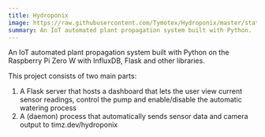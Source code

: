 ```yaml
---
title: Hydroponix
image: https://raw.githubusercontent.com/Tymotex/Hydroponix/master/static/thumbnail.png
summary: An IoT automated plant propagation system built with Python.
---
```


An IoT automated plant propagation system built with Python on the Raspberry Pi Zero W
with InfluxDB, Flask and other libraries.

This project consists of two main parts:

1. A Flask server that hosts a dashboard that lets the user view current sensor readings, control the pump and enable/disable the automatic watering process
2. A (daemon) process that automatically sends sensor data and camera output to timz.dev/hydroponix
